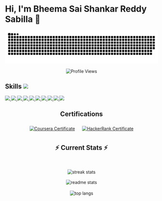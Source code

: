# Hi, I'm Bheema Sai Shankar Reddy Sabilla 👋
<picture>
  <source media="(prefers-color-scheme: dark)" srcset="https://github.com/bheema-reddy/bheema-reddy/blob/output/github-contribution-grid-snake-dark.svg">
  <source media="(prefers-color-scheme: light)" srcset="github-contribution-grid-snake.svg">
  <img alt="github contribution grid snake animation" src="https://github.com/bheema-reddy/bheema-reddy/blob/output/github-contribution-grid-snake.svg">
</picture>

<p align = "center">
	<img src = "https://komarev.com/ghpvc/?username=bheema-reddy&style=plastic&color=green" alt = "Profile Views"/>
</p>

</p>
<h2> Skills <img src="https://media2.giphy.com/media/QssGEmpkyEOhBCb7e1/giphy.gif?cid=ecf05e47a0n3gi1bfqntqmob8g9aid1oyj2wr3ds3mg700bl&rid=giphy.gif" width="32px"> </h2>

<a href="https://github.com/BheemaSaiShankarReddySabilla?tab=repositories&q=&type=&language=python&sort=">
  <img width="32px" src="https://raw.githubusercontent.com/rahulbanerjee26/githubAboutMeGenerator/main/icons/python.svg">
</a>
<a href="https://github.com/BheemaSaiShankarReddySabilla?tab=repositories&q=&type=&language=html&sort=">
  <img width="32px" src="https://raw.githubusercontent.com/rahulbanerjee26/githubAboutMeGenerator/main/icons/html.svg">
</a>
<a href="https://github.com/BheemaSaiShankarReddySabilla?tab=repositories&q=&type=&language=css&sort=">
  <img width="32px" src="https://raw.githubusercontent.com/rahulbanerjee26/githubAboutMeGenerator/main/icons/css.svg">
</a>
<a href="https://github.com/BheemaSaiShankarReddySabilla?tab=repositories&q=&type=&language=javascript&sort=">
  <img width="32px" src="https://raw.githubusercontent.com/rahulbanerjee26/githubAboutMeGenerator/main/icons/javascript.svg">
</a>
<a href="https://github.com/BheemaSaiShankarReddySabilla?tab=repositories&q=&type=&language=excel&sort=">
  <img width="32px" src="https://cdn.icon-icons.com/icons2/2107/PNG/512/file_type_excel_icon_130611.png">
</a>
<a href="https://github.com/BheemaSaiShankarReddySabilla?tab=repositories&q=&type=&language=powerbi&sort=">
  <img width="32px" src="https://img.icons8.com/color/344/power-bi.png">
</a>
<a href="https://github.com/BheemaSaiShankarReddySabilla?tab=repositories&q=&type=&language=mysql&sort=">
  <img width="32px" src="https://raw.githubusercontent.com/rahulbanerjee26/githubAboutMeGenerator/main/icons/mysql.svg">
</a>
<a href="https://github.com/BheemaSaiShankarReddySabilla?tab=repositories&q=&type=&language=git&sort=">
  <img width="32px" src="https://raw.githubusercontent.com/rahulbanerjee26/githubAboutMeGenerator/main/icons/git.svg">
</a>
<a href="https://github.com/BheemaSaiShankarReddySabilla?tab=repositories&q=&type=&language=github&sort=">
  <img width="32px" src="https://raw.githubusercontent.com/rahulbanerjee26/githubAboutMeGenerator/main/icons/github.svg">
</a>
<a href="https://github.com/BheemaSaiShankarReddySabilla?tab=repositories&q=&type=&language=chatgpt&sort=">
  <img width="32px" src="https://upload.wikimedia.org/wikipedia/commons/0/04/ChatGPT_logo.svg">
</a>


<div align="center">

<div align="center"> 
  <h2 align="center">Certifications</h2>

  <div style="display: inline-block; margin: 10px;">
    <a href="https://www.coursera.org/account/accomplishments/verify/DVVWQ84AIY13" target="_blank">
      <img src="https://media0.giphy.com/media/QAa1UImvj5PsmqUjDw/giphy.gif" alt="Coursera Certificate" height="145" width="200" />
    </a>
  </div>

  <div style="display: inline-block; margin: 10px;">
    <a href="https://www.hackerrank.com/certificates/d26e0966df51" target="_blank">
      <img src="https://hrcdn.net/fcore/assets/brand/logo-new-white-green-a5cb16e0ae.svg" alt="HackerRank Certificate" height="50" width="145" />
    </a>
  </div>
</div>


  <h2 align="center">⚡ Current Stats ⚡</h2>
<br>
<br>
<div align=center>
  <img width=390 src="https://streak-stats.demolab.com/?user=bheema-reddy&count_private=true&theme=react&border_radius=10" alt="streak stats"/>
  <br>
  <br/>
  <img width=390 src="https://github-readme-stats.vercel.app/api?username=bheema-reddy&show_icons=true&theme=react&rank_icon=github&border_radius=10" alt="readme stats" />
  <br/>
  <br/>
  <img width=390 align="center" src="https://github-readme-stats.vercel.app/api/top-langs/?username=bheema-reddy&hide=HTML&langs_count=8&layout=compact&theme=react&border_radius=10&size_weight=0.5&count_weight=0.5&exclude_repo=github-readme-stats" alt="top langs" />
</div>

  <br/>

<br/><br/>


